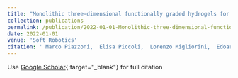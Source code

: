 ```yaml
---
title: "Monolithic three-dimensional functionally graded hydrogels for bioinspired soft robots fabrication"
collection: publications
permalink: /publication/2022-01-01-Monolithic-three-dimensional-functionally-graded-hydrogels-for-bioinspired-soft-robots-fabrication
date: 2022-01-01
venue: 'Soft Robotics'
citation: ' Marco Piazzoni,  Elisa Piccoli,  Lorenzo Migliorini,  Edoardo Milana,  Federica Iberite,  Lorenzo Vannozzi,  Leonardo Ricotti,  Irini Gerges,  Paolo Milani,  Claudia Marano,  Cristina Lenardi,  Tommaso Santaniello, &quot;Monolithic three-dimensional functionally graded hydrogels for bioinspired soft robots fabrication.&quot; Soft Robotics, 2022.'
---
```

Use [Google Scholar](https://scholar.google.com/scholar?q=Monolithic+three+dimensional+functionally+graded+hydrogels+for+bioinspired+soft+robots+fabrication){:target="_blank"} for full citation